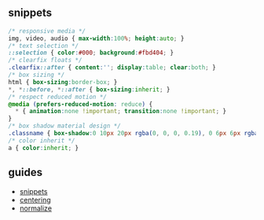 ## snippets

```css
/* responsive media */
img, video, audio { max-width:100%; height:auto; }
/* text selection */
::selection { color:#000; background:#fbd404; }
/* clearfix floats */
.clearfix::after { content:''; display:table; clear:both; }
/* box sizing */
html { box-sizing:border-box; } 
*, *::before, *::after { box-sizing:inherit; }
/* respect reduced motion */
@media (prefers-reduced-motion: reduce) {
  * { animation:none !important; transition:none !important; }
}
/* box shadow material design */
.classname { box-shadow:0 10px 20px rgba(0, 0, 0, 0.19), 0 6px 6px rgba(0, 0, 0, 0.23); }
/* color inherit */
a { color:inherit; }
```

## guides

* [snippets](https://justmarkup.com/log/2018/03/collection-of-css-snippets/)
* [centering](https://css-tricks.com/centering-css-complete-guide/)
* [normalize](https://github.com/necolas/normalize.css/blob/master/normalize.css)

